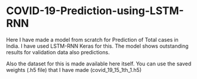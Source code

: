 # COVID-19-Prediction-using-LSTM-RNN
Here I have made a model from scratch for Prediction of Total cases in India. I have used LSTM-RNN Keras for this.
The model shows outstanding results for validation data also predictions.

Also the dataset for this is made available here itself.
You can use the saved weights (.h5 file) that I have made (covid_19_15_1th_1.h5)

